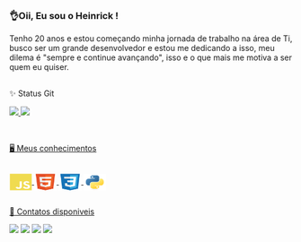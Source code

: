 ### 👌Oii, Eu sou o Heinrick !

Tenho 20 anos e estou começando minha jornada de trabalho na área de Ti, busco ser um grande desenvolvedor e estou me dedicando a isso, meu dilema é "sempre e continue avançando", isso e o que mais me motiva a ser quem eu quiser.

##

✨ Status Git
<div>
  <a href="https://github.com/HeinrickCamargos">
  <img heinght="180em" src="https://github-readme-stats.vercel.app/api?username=HeinrickCamargos&show_icons=true&theme=dracula"/>
  <img heinght="180em" src="https://github-readme-stats.vercel.app/api/top-langs/?username=HeinrickCamargos&layout=compact&langs_count=8&theme=dracula"/>
</div>
<br>

##

🖥️ Meus conhecimentos 
<div style="display: inline_block"><br>
  <img align="center" alt="Heinrick-Js" height="30" width="40" src="https://raw.githubusercontent.com/devicons/devicon/master/icons/javascript/javascript-plain.svg">
  <img align="center" alt="Heinrick--HTML" height="30" width="40" src="https://raw.githubusercontent.com/devicons/devicon/master/icons/html5/html5-original.svg">
  <img align="center" alt="Heinrick--CSS" height="30" width="40" src="https://raw.githubusercontent.com/devicons/devicon/master/icons/css3/css3-original.svg">
  <img align="center" alt="Heinrick--Python" height="30" width="40" src="https://raw.githubusercontent.com/devicons/devicon/master/icons/python/python-original.svg">
</div>

##

🪪 Contatos disponiveis 
<div>
  <a href="https://instagram.com/zz.heinrick" target="_blank"><img src="https://img.shields.io/badge/-Instagram-%23E4405F?style=for-the-badge&logo=instagram&logoColor=white" target="_blank"></a>
 <a href="https://discord.gg/Heinrick#6285" target="_blank"><img src="https://img.shields.io/badge/Discord-7289DA?style=for-the-badge&logo=discord&logoColor=white" target="_blank"></a> 
  <a href = "mailto:contatosabrycamargos@gmail.com"><img src="https://img.shields.io/badge/-Gmail-%23333?style=for-the-badge&logo=gmail&logoColor=white" target="_blank"></a>
  <a href="https://www.linkedin.com/in/heinrick-camargos-a505bb222/" target="_blank"><img src="https://img.shields.io/badge/-LinkedIn-%230077B5?style=for-the-badge&logo=linkedin&logoColor=white" target="_blank"></a> 
</div>
